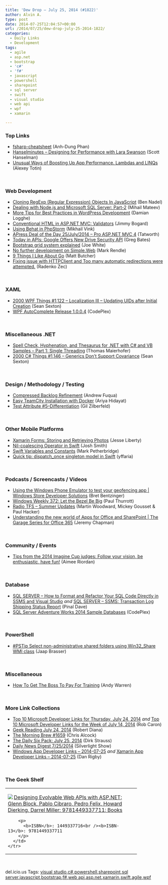 ```yaml
---
title: 'Dew Drop – July 25, 2014 (#1822)'
author: Alvin A.
type: post
date: 2014-07-25T12:04:57+00:00
url: /2014/07/25/dew-drop-july-25-2014-1822/
categories:
  - Daily Links
  - Development
tags:
  - agile
  - asp.net
  - bootstrap
  - 'c#'
  - 'f#'
  - javascript
  - powershell
  - sharepoint
  - sql server
  - swift
  - visual studio
  - web api
  - wpf
  - xamarin

---
```

### <a name="top"></a>Top Links

  * <a href="https://github.com/dungpa/fsharp-cheatsheet/blob/master/docs/fsharp-cheatsheet.md" target="_blank">fsharp-cheatsheet</a> (Anh-Dung Phan)
  * <a href="http://feedproxy.google.com/~r/HanselminutesWMA/~3/GXVoHfzX3s4/default.aspx" target="_blank">Hanselminutes &#8211; Designing for Performance with Lara Swanson</a> (Scott Hanselman)
  * <a href="http://blog.jetbrains.com/dotnet/2014/07/24/unusual-ways-of-boosting-up-app-performance-lambdas-and-linqs/" target="_blank">Unusual Ways of Boosting Up App Performance. Lambdas and LINQs</a> (Alexey Totin)

&nbsp;

### <a name="web"></a>Web Development

  * <a href="http://www.bennadel.com/blog/2664-cloning-regexp-regular-expression-objects-in-javascript.htm" target="_blank">Cloning RegExp (Regular Expression) Objects In JavaScript</a> (Ben Nadel)
  * <a href="http://www.infragistics.com/community/blogs/mihail_mateev/archive/2014/07/24/dealing-with-node-js-and-microsoft-sql-server-part-2.aspx" target="_blank">Dealing with Node.js and Microsoft SQL Server: Part-2</a> (Mihail Mateev)
  * <a href="http://code.tutsplus.com/articles/more-tips-for-best-practices-in-wordpress-development--cms-21013" target="_blank">More Tips for Best Practices in WordPress Development</a> (Damian Logghe)
  * <a href="http://feedproxy.google.com/~r/LosTechies/~3/3n9v8z6gOUQ/" target="_blank">Conventional HTML in ASP.NET MVC: Validators</a> (Jimmy Bogard)
  * <a href="http://blog.jetbrains.com/phpstorm/2014/07/using-behat-in-phpstorm/" target="_blank">Using Behat in PhpStorm</a> (Mikhail Vink)
  * <a href="http://feedproxy.google.com/~r/geekswithblogs/~3/xU3BALD0ujs/apress-deal-of-the-day-25july2014---pro-asp.net-mvc.aspx" target="_blank">APress Deal of the Day 25/July/2014 &#8211; Pro ASP.NET MVC 4</a> (Tatworth)
  * <a href="http://feedproxy.google.com/~r/ProgrammableWeb/~3/a42_s-TI0OQ/24" target="_blank">Today in APIs: Google Offers New Drive Security API</a> (Greg Bates)
  * <a href="http://blog.excastle.com/2014/07/24/bootstrap-grid-system-explained/" target="_blank">Bootstrap grid system explained</a> (Joe White)
  * <a href="http://blog.markrendle.net/2014/07/25/no-further-development-on-simple-web/" target="_blank">No further development on Simple.Web</a> (Mark Rendle)
  * <a href="http://feeds.dzone.com/~r/zones/css/~3/HkLINVZe2d8/9-things-i-about-go" target="_blank">9 Things I Like About Go</a> (Matt Butcher)
  * <a href="http://blog.developers.ba/fixing-issue-httpclient-many-automatic-redirections-attempted/" target="_blank">Fixing issue with HTTPClient and Too many automatic redirections were attempted.</a> (Radenko Zec)

&nbsp;

### <a name="silverlight"></a>XAML

  * <a href="http://wpf.2000things.com/2014/07/25/1122-localization-iii-updating-uids-after-initial-creation/" target="_blank">2000 WPF Things #1,122 – Localization III – Updating UIDs after Initial Creation</a> (Sean Sexton)
  * <a href="http://wpfautocomplete.codeplex.com/releases/view/125732" target="_blank">WPF AutoComplete Release 1.0.0.4</a> (CodePlex)

&nbsp;

### <a name="dotnet"></a>Miscellaneous .NET

  * <a href="http://www.codeproject.com/Articles/43495/Spell-Check-Hyphenation-and-Thesaurus-for-NET-with" target="_blank">Spell Check, Hyphenation, and Thesaurus for .NET with C# and VB Samples &#8211; Part 1: Single Threading</a> (Thomas Maierhofer)
  * <a href="http://csharp.2000things.com/2014/07/25/1146-generics-dont-support-covariance/" target="_blank">2000 C# Things #1,146 – Generics Don’t Support Covariance</a> (Sean Sexton)

&nbsp;

### <a name="design"></a>Design / Methodology / Testing

  * <a href="http://feedproxy.google.com/~r/LeadingAgile/~3/l0m_uxZy8Gk/" target="_blank">Compressed Backlog Refinement</a> (Andrew Fuqua)
  * <a href="http://ariya.ofilabs.com/2014/07/easy-teamcity-installation-with-docker.html" target="_blank">Easy TeamCity Installation with Docker</a> (Ariya Hidayat)
  * <a href="http://feedproxy.google.com/~r/gilzilberfeld/~3/979c_jzODsw/test-attribute-5differentiation.html" target="_blank">Test Attribute #5–Differentiation</a> (Gil Zilberfeld)

&nbsp;

### <a name="mobile"></a>Other Mobile Platforms

  * <a href="http://blog.falafel.com/Blogs/jesseliberty/jesse-liberty/2014/07/24/xamarin-forms-storing-and-retrieving-photos" target="_blank">Xamarin Forms: Storing and Retrieving Photos</a> (Jesse Liberty)
  * <a href="http://ijoshsmith.com/2014/07/24/nil-coalescing-operator-in-swift/" target="_blank">Nil-coalescing Operator in Swift</a> (Josh Smith)
  * <a href="http://feedproxy.google.com/~r/iosdevblog/~3/YSPmD3He0oQ/" target="_blank">Swift Variables and Constants</a> (Mark Petherbridge)
  * <a href="http://feedproxy.google.com/~r/iosdevblog/~3/rRCxI20UBw8/" target="_blank">Quick tip: dispatch_once singleton model in Swift</a> (yffaria)

&nbsp;

### <a name="podcasts"></a>Podcasts / Screencasts / Videos

  * <a href="http://channel9.msdn.com/Series/Windows-Store-Developer-Solutions/Using-the-Windows-Phone-Emulator-to-test-your-geofencing-app" target="_blank">Using the Windows Phone Emulator to test your geofencing app | Windows Store Developer Solutions</a> (Bret Bentzinger)
  * <a href="http://winsupersite.com/podcasts/windows-weekly-372-let-bezel-be-big" target="_blank">Windows Weekly 372: Let the Bezel Be Big</a> (Paul Thurrott)
  * <a href="http://feedproxy.google.com/~r/radiotfs/~3/UxjERq_oFec/radiotfs_079.mp3" target="_blank">Radio TFS &#8211; Summer Updates</a> (Martin Woodward, Mickey Gousset & Paul Hacker)
  * <a href="http://channel9.msdn.com/Shows/The-Garage-Series-for-Office-365/understandingappsforoffice1" target="_blank">Understanding the new world of Apps for Office and SharePoint | The Garage Series for Office 365</a> (Jeremy Chapman)

&nbsp;

### <a name="events"></a>Community / Events

  * <a href="http://blogs.microsoft.com/firehose/2014/07/24/tips-from-the-2014-imagine-cup-judges-follow-your-vision-be-enthusiastic-have-fun/" target="_blank">Tips from the 2014 Imagine Cup judges: Follow your vision, be enthusiastic, have fun!</a> (Aimee Riordan)

&nbsp;

### <a name="sql"></a>Database

  * <a href="http://blog.sqlauthority.com/2014/07/24/sql-server-how-to-format-and-refactor-your-sql-code-directly-in-ssms-and-visual-studio/" target="_blank">SQL SERVER – How to Format and Refactor Your SQL Code Directly in SSMS and Visual Studio</a> _and_ <a href="http://blog.sqlauthority.com/2014/07/25/sql-server-ssms-transaction-log-shipping-status-report/" target="_blank">SQL SERVER – SSMS: Transaction Log Shipping Status Report</a> (Pinal Dave)
  * <a href="http://msftdbprodsamples.codeplex.com/releases/view/125550" target="_blank">SQL Server Adventure Works 2014 Sample Databases</a> (CodePlex)

&nbsp;

### <a name="ps"></a>PowerShell

  * <a href="http://www.powershellmagazine.com/2014/07/24/pstip-select-non-administrative-shared-folders-using-win32_share-wmi-class/" target="_blank">#PSTip Select non-administrative shared folders using Win32_Share WMI class</a> (Jaap Brasser)

&nbsp;

### <a name="misc"></a>Miscellaneous

  * <a href="http://feedproxy.google.com/~r/Sqlandy/~3/v9mp9vG5dAA/" target="_blank">How To Get The Boss To Pay For Training</a> (Andy Warren)

&nbsp;

### <a name="links"></a>More Link Collections

  * <a href="http://blogs.msdn.com/b/robcaron/archive/2014/07/24/top-10-microsoft-developer-links-for-thursday-july-24-2014.aspx" target="_blank">Top 10 Microsoft Developer Links for Thursday, July 24, 2014</a> _and_ <a href="http://blogs.msdn.com/b/robcaron/archive/2014/07/24/top-10-microsoft-developer-links-for-the-week-of-july-14-2014.aspx" target="_blank">Top 10 Microsoft Developer Links for the Week of July 14, 2014</a> (Rob Caron)
  * <a href="http://feeds.regulargeek.com/~r/RegularGeek/~3/MQ3WKi31qKw/" target="_blank">Geek Reading July 24, 2014</a> (Robert Diana)
  * <a href="http://feedproxy.google.com/~r/ReflectivePerspective/~3/hkOHX2NoqKo/" target="_blank">The Morning Brew #1659</a> (Chris Alcock)
  * <a href="http://feeds.feedblitz.com/~/70084380/0/dirkstrauss~The-Daily-Six-Pack-July" target="_blank">The Daily Six Pack: July 25, 2014</a> (Dirk Strauss)
  * <a href="http://feedproxy.google.com/~r/silverlightshow/~3/Rqc5K3GSJk8/Daily-News-Digest-7-25-2014.aspx" target="_blank">Daily News Digest 7/25/2014</a> (Silverlight Show)
  * <a href="http://windowsappdev.com/2014/07/windows-app-developer-links-2014-07-25/" target="_blank">Windows App Developer Links &#8211; 2014-07-25</a> _and_ <a href="http://xamarinappdev.com/2014/07/xamarin-app-developer-links-2014-07-25/" target="_blank">Xamarin App Developer Links &#8211; 2014-07-25</a> (Dan Rigby)

&nbsp;

### <a name="shelf"></a>The Geek Shelf

<div id="scid:7dc1bd33-94bd-46fd-a20b-0131235bcd47:ba1e13f5-5baf-4044-ba78-0e7993f51221" class="wlWriterEditableSmartContent" style="float: none; padding-bottom: 0px; padding-top: 0px; padding-left: 0px; margin: 0px; display: inline; padding-right: 0px">
  <table cellspacing="0" cellpadding="2" width="400" border="0" unselectable="on">
    <tr>
      <td valign="top" width="400">
        <p>
          <a title="Designing Evolvable Web APIs with ASP.NET: Glenn Block, Pablo Cibraro, Pedro Felix, Howard Dierking, Darrel Miller: 9781449337711: Books" href="http://www.amazon.com/exec/obidos/ASIN/1449337716/alvinashcraft-20"><img data-recalc-dims="1" decoding="async" src="https://i0.wp.com/images.amazon.com/images/P/1449337716.01.MZZZZZZZ.jpg?w=660" border="0" align="left" style="float:left" />Designing Evolvable Web APIs with ASP.NET: Glenn Block, Pablo Cibraro, Pedro Felix, Howard Dierking, Darrel Miller: 9781449337711: Books</a>
        </p>
        
        <p>
          <b>ISBN</b>: 1449337716<br /><b>ISBN-13</b>: 9781449337711
        </p>
      </td>
    </tr>
  </table>
</div>

&nbsp;

<div id="scid:0767317B-992E-4b12-91E0-4F059A8CECA8:a3b06015-054c-48a8-acec-757c4ae1bd4e" class="wlWriterEditableSmartContent" style="float: none; padding-bottom: 0px; padding-top: 0px; padding-left: 0px; margin: 0px; display: inline; padding-right: 0px">
  del.icio.us Tags: <a href="http://del.icio.us/popular/visual+studio" rel="tag">visual studio</a>,<a href="http://del.icio.us/popular/c%23" rel="tag">c#</a>,<a href="http://del.icio.us/popular/powershell" rel="tag">powershell</a>,<a href="http://del.icio.us/popular/sharepoint" rel="tag">sharepoint</a>,<a href="http://del.icio.us/popular/sql+server" rel="tag">sql server</a>,<a href="http://del.icio.us/popular/javascript" rel="tag">javascript</a>,<a href="http://del.icio.us/popular/bootstrap" rel="tag">bootstrap</a>,<a href="http://del.icio.us/popular/f%23" rel="tag">f#</a>,<a href="http://del.icio.us/popular/web+api" rel="tag">web api</a>,<a href="http://del.icio.us/popular/asp.net" rel="tag">asp.net</a>,<a href="http://del.icio.us/popular/xamarin" rel="tag">xamarin</a>,<a href="http://del.icio.us/popular/swift" rel="tag">swift</a>,<a href="http://del.icio.us/popular/agile" rel="tag">agile</a>,<a href="http://del.icio.us/popular/wpf" rel="tag">wpf</a>
</div>
